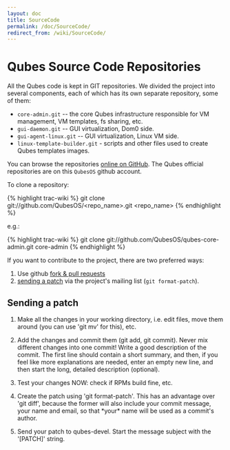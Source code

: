 ```yaml
---
layout: doc
title: SourceCode
permalink: /doc/SourceCode/
redirect_from: /wiki/SourceCode/
---
```


Qubes Source Code Repositories
==============================

All the Qubes code is kept in GIT repositories. We divided the project into several components, each of which has its own separate repository, some of them:

-   `core-admin.git` -- the core Qubes infrastructure responsible for VM management, VM templates, fs sharing, etc.
-   `gui-daemon.git` -- GUI virtualization, Dom0 side.
-   `gui-agent-linux.git` -- GUI virtualization, Linux VM side.
-   `linux-template-builder.git` - scripts and other files used to create Qubes templates images.

You can browse the repositories [online on
GitHub](https://github.com/QubesOS/). The Qubes official repositories are on
this `QubesOS` github account.

To clone a repository:

{% highlight trac-wiki %}
git clone git://github.com/QubesOS/<repo_name>.git <repo_name>
{% endhighlight %}

e.g.:

{% highlight trac-wiki %}
git clone git://github.com/QubesOS/qubes-core-admin.git core-admin
{% endhighlight %}

If you want to contribute to the project, there are two preferred ways:

1.  Use github [fork & pull requests](https://guides.github.com/activities/forking/)
2.  [sending a patch](/doc/DevelFaq/#q-how-do-i-submit-a-patch) via the project's mailing list (`git format-patch`).

## Sending a patch
1.  Make all the changes in your working directory, i.e. edit files, move them around (you can use 'git mv' for this), etc.

2.  Add the changes and commit them (git add, git commit). Never mix different changes into one commit! Write a good description of the commit. The first line should contain a short summary, and then, if you feel like more explanations are needed, enter an empty new line, and then start the long, detailed description (optional).

3.  Test your changes NOW: check if RPMs build fine, etc.

4.  Create the patch using 'git format-patch'. This has an advantage over 'git diff', because the former will also include your commit message, your name and email, so that \*your\* name will be used as a commit's author.

5.  Send your patch to qubes-devel. Start the message subject with the '[PATCH]' string.

